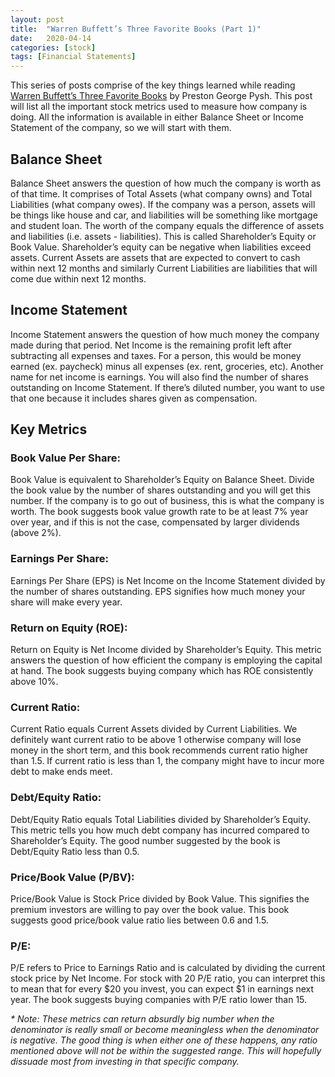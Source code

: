 ```yaml
---
layout: post
title:  "Warren Buffett’s Three Favorite Books (Part 1)"
date:   2020-04-14
categories: [stock]
tags: [Financial Statements]
---
```


This series of posts comprise of the key things learned while reading [Warren Buffett’s Three Favorite Books](https://www.amazon.com/Warren-Buffetts-Favorite-Books-Intelligent-ebook/dp/B0085W03FM) by Preston George Pysh. This post will list all the important stock metrics used to measure how company is doing. All the information is available in either Balance Sheet or Income Statement of the company, so we will start with them.

## Balance Sheet
Balance Sheet answers the question of how much the company is worth as of that time.
It comprises of Total Assets (what company owns) and Total Liabilities (what company owes). If the company was a person, assets will be things like house and car, and liabilities will be something like mortgage and student loan. The worth of the company equals the difference of assets and liabilities (i.e. assets - liabilities). This is called Shareholder’s Equity or Book Value. Shareholder’s equity can be negative when liabilities exceed assets. Current Assets are assets that are expected to convert to cash within next 12 months and similarly Current Liabilities are liabilities that will come due within next 12 months.

## Income Statement
Income Statement answers the question of how much money the company made during that period.
Net Income is the remaining profit left after subtracting all expenses and taxes. For a person, this would be money earned (ex. paycheck) minus all expenses (ex. rent, groceries, etc). Another name for net income is earnings. You will also find the number of shares outstanding on Income Statement. If there’s diluted number, you want to use that one because it includes shares given as compensation.

## Key Metrics

### Book Value Per Share:
Book Value is equivalent to Shareholder’s Equity on Balance Sheet. Divide the book value by the number of shares outstanding and you will get this number. If the company is to go out of business, this is what the company is worth. The book suggests book value growth rate to be at least 7% year over year, and if this is not the case, compensated by larger dividends (above 2%).

### Earnings Per Share:
Earnings Per Share (EPS) is Net Income on the Income Statement divided by the number of shares outstanding. EPS signifies how much money your share will make every year.

### Return on Equity (ROE):
Return on Equity is Net Income divided by Shareholder’s Equity. This metric answers the question of how efficient the company is employing the capital at hand. The book suggests buying company which has ROE consistently above 10%.

### Current Ratio:
Current Ratio equals Current Assets divided by Current Liabilities. We definitely want current ratio to be above 1 otherwise company will lose money in the short term, and this book recommends current ratio higher than 1.5. If current ratio is less than 1, the company might have to incur more debt to make ends meet.

### Debt/Equity Ratio:
Debt/Equity Ratio equals Total Liabilities divided by Shareholder’s Equity. This metric tells you how much debt company has incurred compared to Shareholder’s Equity. The good number suggested by the book is Debt/Equity Ratio less than 0.5.

### Price/Book Value (P/BV):
Price/Book Value is Stock Price divided by Book Value. This signifies the premium investors are willing to pay over the book value. This book suggests good price/book value ratio lies between 0.6 and 1.5.

### P/E:
P/E refers to Price to Earnings Ratio and is calculated by dividing the current stock price by Net Income. For stock with 20 P/E ratio, you can interpret this to mean that for every $20 you invest, you can expect $1 in earnings next year. The book suggests buying companies with P/E ratio lower than 15.

*\* Note: These metrics can return absurdly big number when the denominator is really small or become meaningless when the denominator is negative. The good thing is when either one of these happens, any ratio mentioned above will not be within the suggested range. This will hopefully dissuade most from investing in that specific company.*